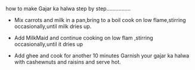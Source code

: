how to make Gajar ka halwa step by step................

* Mix carrots and milk in a pan,bring to a boil cook on low flame,stirring occasionally,until milk dries up.

* Add MilkMaid and continue cooking on low flam ,stirring occasionally,until it dries up

* Add ghee and cook for another 10 minutes Garnish your gajar ka halwa
with cashewnuts and raisins and serve hot.